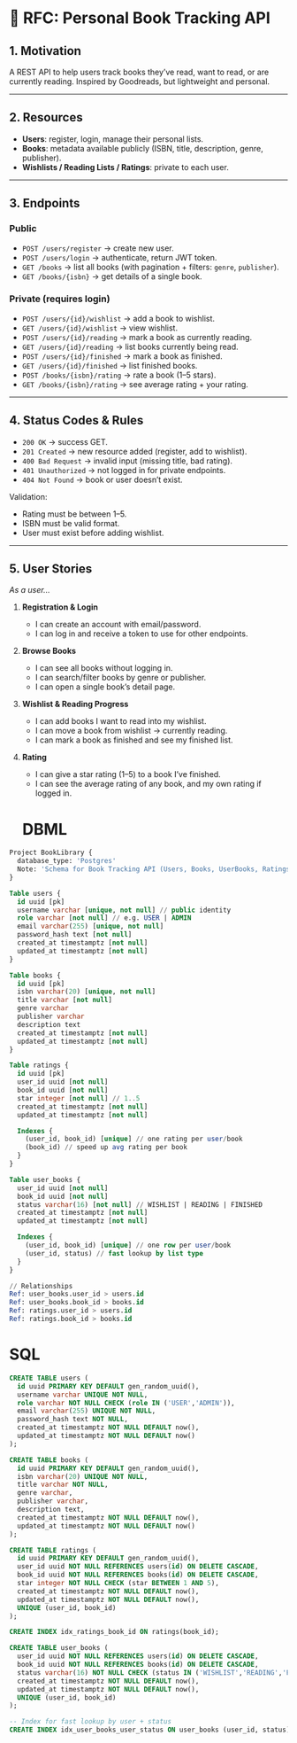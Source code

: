 # 📖 RFC: Personal Book Tracking API

## 1. Motivation

A REST API to help users track books they’ve read, want to read, or are currently reading. Inspired by Goodreads, but lightweight and personal.

---

## 2. Resources

- **Users**: register, login, manage their personal lists.
- **Books**: metadata available publicly (ISBN, title, description, genre, publisher).
- **Wishlists / Reading Lists / Ratings**: private to each user.

---

## 3. Endpoints

### Public

- `POST /users/register` → create new user.
- `POST /users/login` → authenticate, return JWT token.
- `GET /books` → list all books (with pagination + filters: `genre`, `publisher`).
- `GET /books/{isbn}` → get details of a single book.

### Private (requires login)

- `POST /users/{id}/wishlist` → add a book to wishlist.
- `GET /users/{id}/wishlist` → view wishlist.
- `POST /users/{id}/reading` → mark a book as currently reading.
- `GET /users/{id}/reading` → list books currently being read.
- `POST /users/{id}/finished` → mark a book as finished.
- `GET /users/{id}/finished` → list finished books.
- `POST /books/{isbn}/rating` → rate a book (1–5 stars).
- `GET /books/{isbn}/rating` → see average rating + your rating.

---

## 4. Status Codes & Rules

- `200 OK` → success GET.
- `201 Created` → new resource added (register, add to wishlist).
- `400 Bad Request` → invalid input (missing title, bad rating).
- `401 Unauthorized` → not logged in for private endpoints.
- `404 Not Found` → book or user doesn’t exist.

Validation:

- Rating must be between 1–5.
- ISBN must be valid format.
- User must exist before adding wishlist.

---

## 5. User Stories

*As a user…*

1. **Registration & Login**
    - I can create an account with email/password.
    - I can log in and receive a token to use for other endpoints.
2. **Browse Books**
    - I can see all books without logging in.
    - I can search/filter books by genre or publisher.
    - I can open a single book’s detail page.
3. **Wishlist & Reading Progress**
    - I can add books I want to read into my wishlist.
    - I can move a book from wishlist → currently reading.
    - I can mark a book as finished and see my finished list.
4. **Rating**
    - I can give a star rating (1–5) to a book I’ve finished.
    - I can see the average rating of any book, and my own rating if logged in.

    # DBML

```sql
Project BookLibrary {
  database_type: 'Postgres'
  Note: 'Schema for Book Tracking API (Users, Books, UserBooks, Ratings)'
}

Table users {
  id uuid [pk]
  username varchar [unique, not null] // public identity
  role varchar [not null] // e.g. USER | ADMIN
  email varchar(255) [unique, not null]
  password_hash text [not null]
  created_at timestamptz [not null]
  updated_at timestamptz [not null]
}

Table books {
  id uuid [pk]
  isbn varchar(20) [unique, not null]
  title varchar [not null]
  genre varchar
  publisher varchar
  description text
  created_at timestamptz [not null]
  updated_at timestamptz [not null]
}

Table ratings {
  id uuid [pk]
  user_id uuid [not null]
  book_id uuid [not null]
  star integer [not null] // 1..5
  created_at timestamptz [not null]
  updated_at timestamptz [not null]

  Indexes {
    (user_id, book_id) [unique] // one rating per user/book
    (book_id) // speed up avg rating per book
  }
}

Table user_books {
  user_id uuid [not null]
  book_id uuid [not null]
  status varchar(16) [not null] // WISHLIST | READING | FINISHED
  created_at timestamptz [not null]
  updated_at timestamptz [not null]

  Indexes {
    (user_id, book_id) [unique] // one row per user/book
    (user_id, status) // fast lookup by list type
  }
}

// Relationships
Ref: user_books.user_id > users.id
Ref: user_books.book_id > books.id
Ref: ratings.user_id > users.id
Ref: ratings.book_id > books.id
```

# SQL

```sql
CREATE TABLE users (
  id uuid PRIMARY KEY DEFAULT gen_random_uuid(),
  username varchar UNIQUE NOT NULL,
  role varchar NOT NULL CHECK (role IN ('USER','ADMIN')),
  email varchar(255) UNIQUE NOT NULL,
  password_hash text NOT NULL,
  created_at timestamptz NOT NULL DEFAULT now(),
  updated_at timestamptz NOT NULL DEFAULT now()
);

CREATE TABLE books (
  id uuid PRIMARY KEY DEFAULT gen_random_uuid(),
  isbn varchar(20) UNIQUE NOT NULL,
  title varchar NOT NULL,
  genre varchar,
  publisher varchar,
  description text,
  created_at timestamptz NOT NULL DEFAULT now(),
  updated_at timestamptz NOT NULL DEFAULT now()
);

CREATE TABLE ratings (
  id uuid PRIMARY KEY DEFAULT gen_random_uuid(),
  user_id uuid NOT NULL REFERENCES users(id) ON DELETE CASCADE,
  book_id uuid NOT NULL REFERENCES books(id) ON DELETE CASCADE,
  star integer NOT NULL CHECK (star BETWEEN 1 AND 5),
  created_at timestamptz NOT NULL DEFAULT now(),
  updated_at timestamptz NOT NULL DEFAULT now(),
  UNIQUE (user_id, book_id)
);

CREATE INDEX idx_ratings_book_id ON ratings(book_id);

CREATE TABLE user_books (
  user_id uuid NOT NULL REFERENCES users(id) ON DELETE CASCADE,
  book_id uuid NOT NULL REFERENCES books(id) ON DELETE CASCADE,
  status varchar(16) NOT NULL CHECK (status IN ('WISHLIST','READING','FINISHED')),
  created_at timestamptz NOT NULL DEFAULT now(),
  updated_at timestamptz NOT NULL DEFAULT now(),
  UNIQUE (user_id, book_id)
);

-- Index for fast lookup by user + status
CREATE INDEX idx_user_books_user_status ON user_books (user_id, status);

```